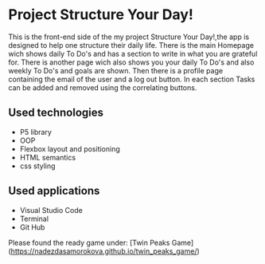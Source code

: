 # Project Structure Your Day!

This is the front-end side of the my project Structure Your Day!,the app is designed to help one structure their daily life. There is the main Homepage wich shows daily To Do's and has a section to write in what you are grateful for. There is another page wich also shows you your daily To Do's and also weekly To Do's and goals are shown. Then there is a profile page containing the email of the user and a log out button. In each section Tasks can be added and removed using the correlating buttons.

## Used technologies

* P5 library
* OOP
* Flexbox layout and positioning
* HTML semantics
* css styling

## Used applications

* Visual Studio Code
* Terminal
* Git Hub

Please found the ready game under: 
[Twin Peaks Game] (https://nadezdasamorokova.github.io/twin_peaks_game/)